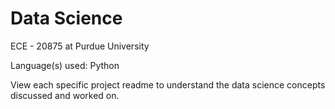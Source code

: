 # Data Science 
ECE - 20875 at Purdue University 

Language(s) used: Python 

View each specific project readme to understand the data science concepts discussed and worked on. 
